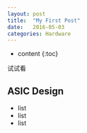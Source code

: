 ```yaml
---
layout: post
title:  "My First Post"
date:   2016-05-03
categories: Hardware
---
```


* content
{:toc}

试试看



## ASIC Design
- list
- list
- list



